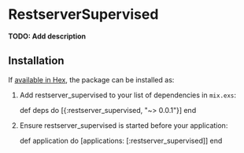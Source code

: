 # RestserverSupervised

**TODO: Add description**

## Installation

If [available in Hex](https://hex.pm/docs/publish), the package can be installed as:

  1. Add restserver_supervised to your list of dependencies in `mix.exs`:

        def deps do
          [{:restserver_supervised, "~> 0.0.1"}]
        end

  2. Ensure restserver_supervised is started before your application:

        def application do
          [applications: [:restserver_supervised]]
        end

